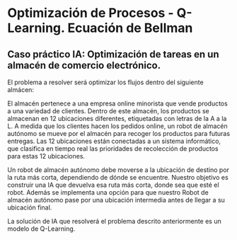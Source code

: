 # Optimización de Procesos - Q-Learning. Ecuación de Bellman

## Caso práctico IA: Optimización de tareas en un almacén de comercio electrónico.

El problema a resolver será optimizar los flujos dentro del siguiente almácen:



El almacén pertenece a una empresa online minorista que vende productos a una variedad de clientes. 
Dentro de este almacén, los productos se almacenan en 12 ubicaciones diferentes, etiquetadas con letras de la A a la L.
A medida que los clientes hacen los pedidos online, un robot de almacén autónomo se mueve por el almacén 
para recoger los productos para futuras entregas.
Las 12 ubicaciones están conectadas a un sistema informático, que clasifica en tiempo real las prioridades de recolección de productos para estas 12 ubicaciones.

Un robot de almacén autónomo debe moverse a la ubicación de destino por la ruta más corta, dependiendo de dónde se encuentre.  Nuestro objetivo es construir una IA que devuelva esa ruta más corta, donde sea que esté el robot. Además se implementa una opción para que nuestro Robot de almacén autónomo pase por una ubicación intermedia antes de llegar a su ubicación final.

La solución de IA que resolverá el problema descrito anteriormente es un modelo de Q-Learning. 





